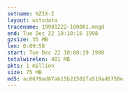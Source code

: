 ```yaml
---
setname: NZIX-I
layout: witsdata
tracename: 19981222-100001.mngd
end: Tue Dec 22 10:10:16 1998
gzsize: 35 MB
len: 0:09:58
start: Tue Dec 22 10:00:19 1998
totalwirelen: 401 MB
pkts: 1 million
size: 75 MB
md5: ac6679ad87ab15b21502fa519ad6758e
---
```

